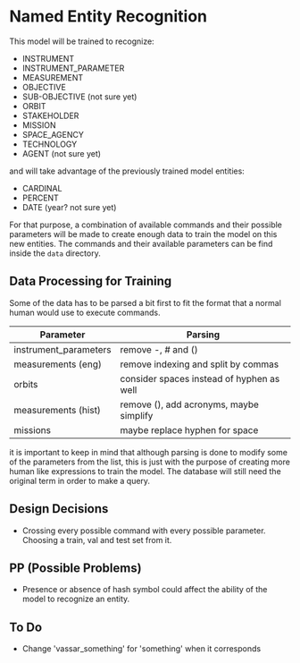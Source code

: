 # Named Entity Recognition
This model will be trained to recognize:
- INSTRUMENT
- INSTRUMENT_PARAMETER
- MEASUREMENT
- OBJECTIVE
- SUB-OBJECTIVE (not sure yet)
- ORBIT
- STAKEHOLDER
- MISSION
- SPACE_AGENCY
- TECHNOLOGY
- AGENT (not sure yet)

and will take advantage of the previously trained model entities: 
- CARDINAL
- PERCENT
- DATE (year? not sure yet)

For that purpose, a combination of available commands and their possible parameters will be made to create enough data to train the model on this new entities. The commands and their available parameters can be find inside the `data` directory.


## Data Processing for Training
Some of the data has to be parsed a bit first to fit the format that a normal human would use to execute commands.

|  Parameter | Parsing  |
|---|---|
| instrument_parameters  |  remove -, # and () |
|  measurements (eng) |  remove indexing and split by commas |
|  orbits |  consider spaces instead of hyphen as well |
|  measurements (hist) |  remove (), add acronyms, maybe simplify|
|  missions |  maybe replace hyphen for space |

it is important to keep in mind that although parsing is done to modify some of the parameters from the list, this is just with the purpose of creating more human like expressions to train the model. The database will still need the original term in order to make a query.

## Design Decisions
- Crossing every possible command with every possible parameter. Choosing a train, val and test set from it.

## PP (Possible Problems)
- Presence or absence of hash symbol could affect the ability of the model to recognize an entity.

## To Do
- Change 'vassar_something' for 'something' when it corresponds